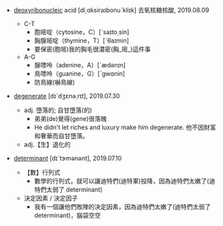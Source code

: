 - [deoxyribonucleic](https://tw.dictionary.search.yahoo.com/search?p=deoxyribonucleic) acid [di͵ɑksiraɪbonuˋkliɪk] 去氧核糖核酸, 2019.08.09
  - C-T
    - 胞嘧啶（cytosine，C）[ˋsaɪto͵sin]
    - 胸腺嘧啶（thymine，T）[ˋθaɪmin]
    - 要保密(胞嘧)我的胸毛很濃密(胸_嘧_)這件事
  - A-G
    - 腺嘌呤（adenine，A）[ˋædənɪn]
    - 鳥嘌呤（guanine，G）[ˋgwɑnin]
    - 防鳥線(嚇鳥線)

- [degenerate](https://tw.dictionary.search.yahoo.com/search?p=degenerate) [dɪˋdʒɛnə͵rɪt], 2019.07.30
  - adj. 墮落的; 自甘墮落(的)
    - 弟弟(de)覺得(gene)很落魄
    - He didn't let riches and luxury make him degenerate. 他不因財富和奢華而自甘墮落。
  - adj.【生】退化的
  
- [determinant](https://tw.dictionary.search.yahoo.com/search?p=determinant) [dɪˋtɝmənənt], 2019.07.10
  - 【數】行列式
    - 數學的行列式，就可以讓迪特們(迪特軍)投降，因為迪特們太嫩了(迪特們太弱了 determinant)
  - 決定因素 / 決定因子
    - 我有一個讓他們敗陣的決定因素，因為迪特們太嫩了(迪特們太弱了 determinant)，腦袋空空
